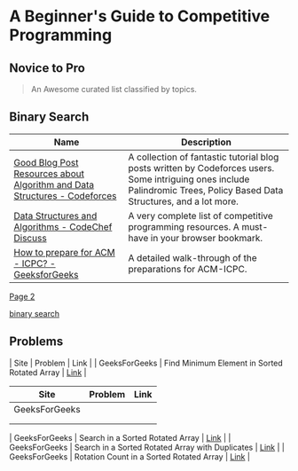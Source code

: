 # A Beginner's Guide to Competitive Programming
## Novice to Pro
> An Awesome curated list classified by topics.

## Binary Search

| Name | Description |
| --- | --- |
| [Good Blog Post Resources about Algorithm and Data Structures - Codeforces](http://codeforces.com/blog/entry/13529) | A collection of fantastic tutorial blog posts written by Codeforces users. Some intriguing ones include Palindromic Trees, Policy Based Data Structures, and a lot more. |
| [Data Structures and Algorithms - CodeChef Discuss](https://discuss.codechef.com/questions/48877/data-structures-and-algorithms) | A very complete list of competitive programming resources. A must-have in your browser bookmark. |
| [How to prepare for ACM - ICPC? - GeeksforGeeks](http://www.geeksforgeeks.org/how-to-prepare-for-acm-icpc/) | A detailed walk-through of the preparations for ACM-ICPC. |

<a href="ravirathee.github.io/CPBlog/binarysearch">Page 2</a>

[binary search](BinarySearch/binarysearch.md)



## Problems
| Site | Problem | Link |
| GeeksForGeeks | Find Minimum Element in Sorted Rotated Array | [Link](https://practice.geeksforgeeks.org/problems/minimum-element-in-a-sorted-and-rotated-array/0) |




| Site          | Problem | Link |
|---------------|---------|------|
| GeeksForGeeks |         |      |
|               |         |      |
|               |         |      |



| GeeksForGeeks | Search in a Sorted Rotated Array | [Link](https://practice.geeksforgeeks.org/problems/search-in-a-rotated-array/0) |
| GeeksForGeeks | Search in a Sorted Rotated Array with Duplicates | [Link](https://www.geeksforgeeks.org/search-an-element-in-a-sorted-and-rotated-array-with-duplicates/) |
| GeeksForGeeks | Rotation Count in a Sorted Rotated Array | [Link](https://practice.geeksforgeeks.org/problems/rotation/0) |
